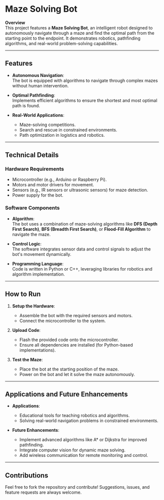 # Maze Solving Bot  

**Overview**  
This project features a **Maze Solving Bot**, an intelligent robot designed to autonomously navigate through a maze and find the optimal path from the starting point to the endpoint. It demonstrates robotics, pathfinding algorithms, and real-world problem-solving capabilities.  

---

## **Features**  

- **Autonomous Navigation**:  
  The bot is equipped with algorithms to navigate through complex mazes without human intervention.  

- **Optimal Pathfinding**:  
  Implements efficient algorithms to ensure the shortest and most optimal path is found.  

- **Real-World Applications**:  
  - Maze-solving competitions.  
  - Search and rescue in constrained environments.  
  - Path optimization in logistics and robotics.  

---

## **Technical Details**  

### **Hardware Requirements**  
- Microcontroller (e.g., Arduino or Raspberry Pi).  
- Motors and motor drivers for movement.  
- Sensors (e.g., IR sensors or ultrasonic sensors) for maze detection.  
- Power supply for the bot.  

### **Software Components**  
- **Algorithm**:  
  The bot uses a combination of maze-solving algorithms like **DFS (Depth First Search)**, **BFS (Breadth First Search)**, or **Flood-Fill Algorithm** to navigate the maze.  

- **Control Logic**:  
  The software integrates sensor data and control signals to adjust the bot's movement dynamically.  

- **Programming Language**:  
  Code is written in Python or C++, leveraging libraries for robotics and algorithm implementation.  

---

## **How to Run**  

1. **Setup the Hardware**:  
   - Assemble the bot with the required sensors and motors.  
   - Connect the microcontroller to the system.  

2. **Upload Code**:  
   - Flash the provided code onto the microcontroller.  
   - Ensure all dependencies are installed (for Python-based implementations).  

3. **Test the Maze**:  
   - Place the bot at the starting position of the maze.  
   - Power on the bot and let it solve the maze autonomously.  

---

## **Applications and Future Enhancements**  

- **Applications**:  
  - Educational tools for teaching robotics and algorithms.  
  - Solving real-world navigation problems in constrained environments.  

- **Future Enhancements**:  
  - Implement advanced algorithms like A* or Dijkstra for improved pathfinding.  
  - Integrate computer vision for dynamic maze solving.  
  - Add wireless communication for remote monitoring and control.  

---

## **Contributions**  

Feel free to fork the repository and contribute! Suggestions, issues, and feature requests are always welcome.  
